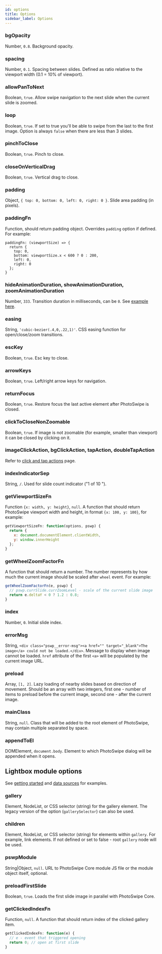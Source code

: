 ```yaml
---
id: options
title: Options
sidebar_label: Options
---
```


### bgOpacity

Number, `0.8`. Background opacity.

### spacing

Number, `0.1`. Spacing between slides. Defined as ratio relative to the viewport width (0.1 = 10% of viewport).

### allowPanToNext

Boolean, `true`. Allow swipe navigation to the next slide when the current slide is zoomed.


### loop

Boolean, `true`. If set to true you'll be able to swipe from the last to the first image. Option is always `false` when there are less than 3 slides.

### pinchToClose

Boolean, `true`. Pinch to close.

### closeOnVerticalDrag

Boolean, `true`. Vertical drag to close.

### padding
  
Object, `{ top: 0, bottom: 0, left: 0, right: 0 }`. Slide area padding (in pixels).

### paddingFn

Function, should return padding object. Overrides `padding` option if defined. For example:

```
paddingFn: (viewportSize) => {
  return {
    top: 0,
    bottom: viewportSize.x < 600 ? 0 : 200,
    left: 0,
    right: 0
  };
}
```

### hideAnimationDuration, showAnimationDuration, zoomAnimationDuration

Number, `333`. Transition duration in milliseconds, can be `0`. See [example here](opening-or-closing-transition.md#transition-duration-and-easing).

### easing

String, `'cubic-bezier(.4,0,.22,1)'`. CSS easing function for open/close/zoom transitions.


### escKey

Boolean, `true`. Esc key to close.


### arrowKeys

Boolean, `true`. Left/right arrow keys for navigation.


### returnFocus

Boolean, `true`. Restore focus the last active element after PhotoSwipe is closed. 

### clickToCloseNonZoomable

Boolean, `true`. If image is not zoomable (for example, smaller than viewport) it can be closed by clicking on it.

### imageClickAction, bgClickAction, tapAction, doubleTapAction

Refer to [click and tap actions](click-and-tap-actions.md) page.

### indexIndicatorSep

String, ` / `. Used for slide count indicator ("1 of 10 ").

### getViewportSizeFn

Function `{x: width, y: height}`, `null`. A function that should return PhotoSwipe viewport width and height, in format `{x: 100, y: 100}`, for example:

```js
getViewportSizeFn: function(options, pswp) {
  return {
    x: document.documentElement.clientWidth,
    y: window.innerHeight
  };
}
```

### getWheelZoomFactorFn

A function that should return a number. The number represents by how much the current image should be scaled after `wheel` event. For example:

```js
getWheelZoomFactorFn(e, pswp) {
  // pswp.currSlide.currZoomLevel - scale of the current slide image
  return e.deltaY < 0 ? 1.2 : 0.8;
}
```

### index

Number, `0`. Initial slide index.

### errorMsg

String, `<div class="pswp__error-msg"><a href="" target="_blank">The image</a> could not be loaded.</div>`. Message to display when image cannot be loaded. `href` attribute of the first `<a>` will be populated by the current image URL.

### preload

Array, `[1, 2]`. Lazy loading of nearby slides based on direction of movement. Should be an array with two integers, first one - number of items to preload before the current image, second one - after the current image.




### mainClass

String, `null`. Class that will be added to the root element of PhotoSwipe, may contain multiple separated by space.

### appendToEl

DOMElement, `document.body`. Element to which PhotoSwipe dialog will be appended when it opens.


## Lightbox module options

See [getting started](getting-started.md) and [data sources](data-sources.md) for examples.

### gallery

Element, NodeList, or CSS selector (string) for the gallery element. The legacy version of the option (`gallerySelector`) can also be used.


### children

Element, NodeList, or CSS selector (string) for elements within `gallery`. For example, link elements. If not defined or set to false - root `gallery` node will be used.

### pswpModule

String|Object, `null`. URL to PhotoSwipe Core module JS file or the module object itself, optional.

### preloadFirstSlide

Boolean, `true`. Loads the first slide image in parallel with PhotoSwipe Core.

### getClickedIndexFn

Function, `null`. A function that should return index of the clicked gallery item.

```js
getClickedIndexFn: function(e) {
  // e - event that triggered opening
  return 0; // open at first slide
}
```
